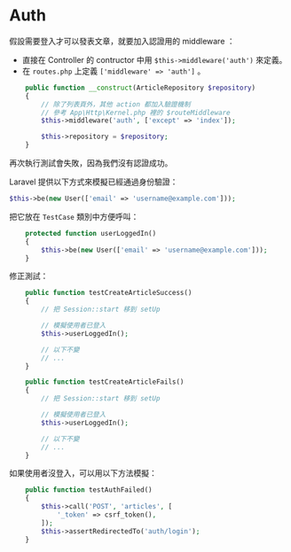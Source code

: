 # Auth

假設需要登入才可以發表文章，就要加入認證用的 middleware ：

* 直接在 Controller 的 contructor 中用 `$this->middleware('auth')` 來定義。
* 在 `routes.php` 上定義 `['middleware' => 'auth']` 。

```php
    public function __construct(ArticleRepository $repository)
    {
        // 除了列表頁外，其他 action 都加入驗證機制
        // 參考 App\Http\Kernel.php 裡的 $routeMiddleware
        $this->middleware('auth', ['except' => 'index']);

        $this->repository = $repository;
    }
```

再次執行測試會失敗，因為我們沒有認證成功。

Laravel 提供以下方式來模擬已經通過身份驗證：

```php
$this->be(new User(['email' => 'username@example.com']));
```

把它放在 `TestCase` 類別中方便呼叫：

```php
    protected function userLoggedIn()
    {
        $this->be(new User(['email' => 'username@example.com']));
    }
```

修正測試：

```php
    public function testCreateArticleSuccess()
    {
        // 把 Session::start 移到 setUp

        // 模擬使用者已登入
        $this->userLoggedIn();

        // 以下不變
        // ...
    }

    public function testCreateArticleFails()
    {
        // 把 Session::start 移到 setUp

        // 模擬使用者已登入
        $this->userLoggedIn();

        // 以下不變
        // ...
    }
```

如果使用者沒登入，可以用以下方法模擬：

```php
    public function testAuthFailed()
    {
        $this->call('POST', 'articles', [
            '_token' => csrf_token(),
        ]);
        $this->assertRedirectedTo('auth/login');
    }
```
